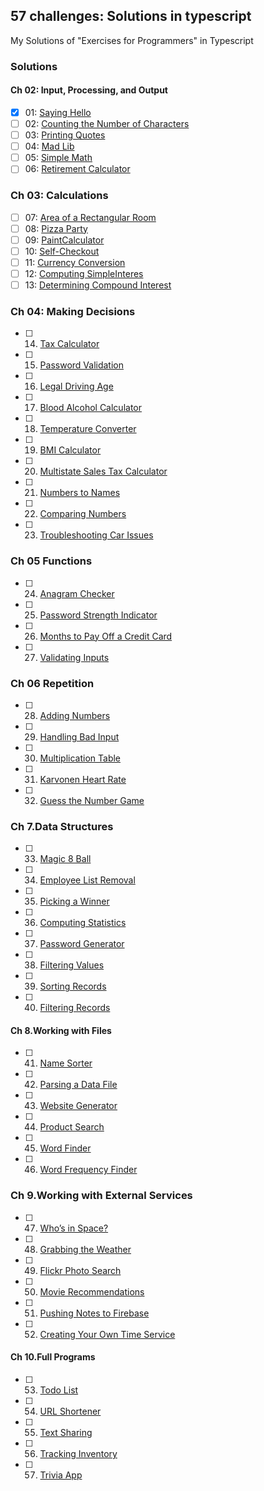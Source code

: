 ## 57 challenges: Solutions in typescript
My Solutions of "Exercises for Programmers" in Typescript

### Solutions

#### Ch 02: Input, Processing, and Output
- [x] 01: [Saying Hello](src/console/ex01.ts)
- [ ] 02: [Counting the Number of Characters](src/console/ex02.ts)
- [ ] 03: [Printing Quotes](src/console/ex03.ts)
- [ ] 04: [Mad Lib](src/console/ex04.ts)
- [ ] 05: [Simple Math](src/console/ex05.ts)
- [ ] 06: [Retirement Calculator](src/console/ex06.ts)
###  Ch 03: Calculations
- [ ] 07: [Area of a Rectangular Room](src/console/ex07.ts)
- [ ] 08: [Pizza Party](src/console/ex08.ts)
- [ ] 09: [PaintCalculator](src/console/ex09.ts)
- [ ] 10: [Self-Checkout](src/console/ex10.ts)
- [ ] 11: [Currency Conversion](src/console/ex11.ts)
- [ ] 12: [Computing SimpleInteres](src/console/ex12.ts)
- [ ] 13: [Determining Compound Interest](src/console/ex13.ts)
###  Ch 04: Making Decisions
- [ ] 14. [Tax Calculator](src/console/ex14.ts)
- [ ] 15. [Password Validation](src/console/ex15.ts)
- [ ] 16. [Legal Driving Age](src/console/ex16.ts)
- [ ] 17. [Blood Alcohol Calculator](src/console/ex17.ts)
- [ ] 18. [Temperature Converter](src/console/ex18.ts)
- [ ] 19. [BMI Calculator](src/console/ex19.ts)
- [ ] 20. [Multistate Sales Tax Calculator](src/console/ex20.ts)
- [ ] 21. [Numbers to Names](src/console/ex21.ts)
- [ ] 22. [Comparing Numbers](src/console/ex22.ts)
- [ ] 23. [Troubleshooting Car Issues](src/console/ex23.ts)
###  Ch 05 Functions
- [ ] 24. [Anagram Checker](src/console/ex24.ts)
- [ ] 25. [Password Strength Indicator](src/console/ex25.ts)
- [ ] 26. [Months to Pay Off a Credit Card](src/console/ex26.ts)
- [ ] 27. [Validating Inputs](src/console/ex27.ts)
###  Ch 06 Repetition
- [ ] 28. [Adding Numbers](src/console/ex28.ts)
- [ ] 29. [Handling Bad Input](src/console/ex29.ts)
- [ ] 30. [Multiplication Table](src/console/ex30.ts)
- [ ] 31. [Karvonen Heart Rate](src/console/ex31.ts)
- [ ] 32. [Guess the Number Game](src/console/ex32.ts)
###  Ch 7.Data Structures
- [ ] 33. [Magic 8 Ball](src/console/ex33.ts)
- [ ] 34. [Employee List Removal](src/console/ex34.ts)
- [ ] 35. [Picking a Winner](src/console/ex35.ts)
- [ ] 36. [Computing Statistics](src/console/ex36.ts)
- [ ] 37. [Password Generator](src/console/ex37.ts)
- [ ] 38. [Filtering Values](src/console/ex38.ts)
- [ ] 39. [Sorting Records](src/console/ex39.ts)
- [ ] 40. [Filtering Records](src/console/ex40.ts)
#### Ch 8.Working with Files
- [ ] 41. [Name Sorter](src/console/ex41.ts)
- [ ] 42. [Parsing a Data File](src/console/ex42.ts)
- [ ] 43. [Website Generator](src/console/ex43.ts)
- [ ] 44. [Product Search](src/console/ex44.ts)
- [ ] 45. [Word Finder](src/console/ex45.ts)
- [ ] 46. [Word Frequency Finder](src/console/ex46.ts)
###  Ch 9.Working with External Services
- [ ] 47. [Who’s in Space?](src/console/ex47.ts)
- [ ] 48. [Grabbing the Weather](src/console/ex48.ts)
- [ ] 49. [Flickr Photo Search](src/console/ex49.ts)
- [ ] 50. [Movie Recommendations](src/console/ex50.ts)
- [ ] 51. [Pushing Notes to Firebase](src/console/ex51.ts)
- [ ] 52. [Creating Your Own Time Service](src/console/ex52.ts)
#### Ch 10.Full Programs
- [ ] 53. [Todo List](src/console/ex53.ts)
- [ ] 54. [URL Shortener](src/console/ex54.ts)
- [ ] 55. [Text Sharing](src/console/ex55.ts)
- [ ] 56. [Tracking Inventory](src/console/ex56.ts)
- [ ] 57. [Trivia App](src/console/ex57.ts)
